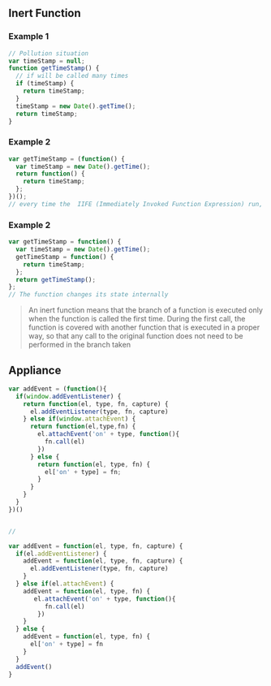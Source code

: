 ## Inert Function

### Example 1

```javascript
// Pollution situation
var timeStamp = null;
function getTimeStamp() {
  // if will be called many times
  if (timeStamp) {
    return timeStamp;
  }
  timeStamp = new Date().getTime();
  return timeStamp;
}
```

### Example 2

```javascript
var getTimeStamp = (function() {
  var timeStamp = new Date().getTime();
  return function() {
    return timeStamp;
  };
})();
// every time the  IIFE (Immediately Invoked Function Expression) run, they will return a new state not the first
```

### Example 2

```javascript
var getTimeStamp = function() {
  var timeStamp = new Date().getTime();
  getTimeStamp = function() {
    return timeStamp;
  };
  return getTimeStamp();
};
// The function changes its state internally
```

<!-- > 惰性函数表示函数执行的分支只有函数在第一次调用的时候执行， 在第一次调用的过程中 该函数被覆盖为另一个按照合适的方式执行的函数 这样任何对原函数的调用就不用在经过执行的分支了 -->

> An inert function means that the branch of a function is executed only when the function is called the first time. During the first call, the function is covered with another function that is executed in a proper way, so that any call to the original function does not need to be performed in the branch taken

## Appliance

```javascript
var addEvent = (function(){
  if(window.addEventListener) {
    return function(el, type, fn, capture) {
      el.addEventListener(type, fn, capture)
    } else if(window.attachEvent) {
      return function(el,type,fn) {
        el.attachEvent('on' + type, function(){
          fn.call(el)
        })
      } else {
        return function(el, type, fn) {
          el['on' + type] = fn;
        }
      }
    }
  }
})()


//

var addEvent = function(el, type, fn, capture) {
  if(el.addEventListener) {
    addEvent = function(el, type, fn, capture) {
      el.addEventListener(type, fn, capture)
    }
  } else if(el.attachEvent) {
    addEvent = function(el, type, fn) {
       el.attachEvent('on' + type, function(){
          fn.call(el)
        })
    }
  } else {
    addEvent = function(el, type, fn) {
      el['on' + type] = fn
    }
  }
  addEvent()
}

```
